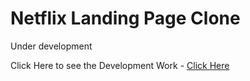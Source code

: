 # Netflix Landing Page Clone

Under development

Click Here to see the Development Work - [Click Here](https://prathameshdhande22.github.io/Neflix-Clone/)